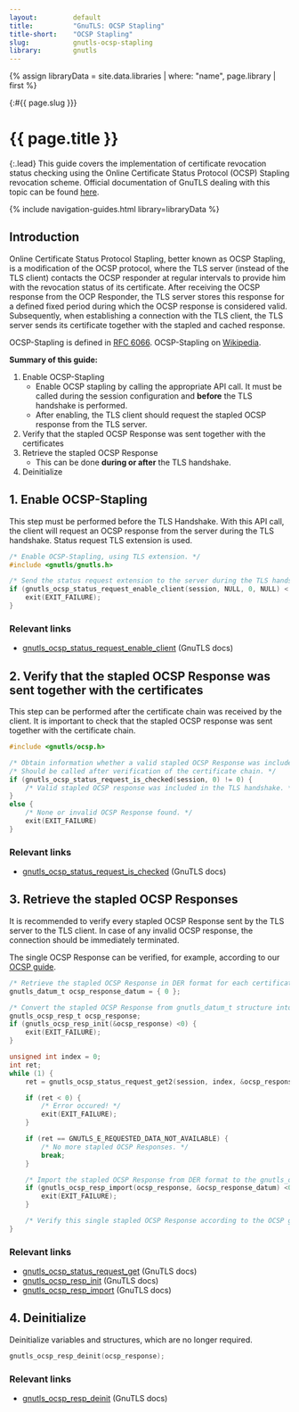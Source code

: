 ```yaml
---
layout:         default
title:          "GnuTLS: OCSP Stapling"
title-short:    "OCSP Stapling"
slug:           gnutls-ocsp-stapling
library:        gnutls
---
```


{% assign libraryData = site.data.libraries | where: "name", page.library | first %}
<div class="section"><div class="container" markdown="1">

{:#{{ page.slug }}}

# {{ page.title }}

{:.lead}
This guide covers the implementation of certificate revocation status checking using the Online Certificate Status Protocol (OCSP) Stapling revocation scheme. Official documentation of GnuTLS dealing with this topic can be found [here](https://www.gnutls.org/manual/gnutls.html#OCSP-stapling).

{% include navigation-guides.html library=libraryData %}

</div></div>
<div class="section"><div class="container" markdown="1">

## Introduction

Online Certificate Status Protocol Stapling, better known as OCSP Stapling, is a modification of the OCSP protocol, where the TLS server (instead of the TLS client) contacts the OCSP responder at regular intervals to provide him with the revocation status of its certificate. After receiving the OCSP response from the OCP Responder, the TLS server stores this response for a defined fixed period during which the OCSP response is considered valid. Subsequently, when establishing a connection with the TLS client, the TLS server sends its certificate together with the stapled and cached response.

OCSP-Stapling is defined in [RFC 6066](https://www.rfc-editor.org/info/rfc6066).
OCSP-Stapling on [Wikipedia](https://en.wikipedia.org/wiki/OCSP_stapling).

**Summary of this guide:**

1. Enable OCSP-Stapling
   - Enable OCSP stapling by calling the appropriate API call. It must be called during the session configuration and **before** the TLS handshake is performed.
   - After enabling, the TLS client should request the stapled OCSP response from the TLS server.
2. Verify that the stapled OCSP Response was sent together with the certificates
3. Retrieve the stapled OCSP Response
   - This can be done **during or after** the TLS handshake.
4. Deinitialize

</div></div>
<div class="section"><div class="container" markdown="1">

## 1. Enable OCSP-Stapling

This step must be performed before the TLS Handshake. With this API call, the client will request an OCSP response from the server during the TLS handshake. Status request TLS extension is used.

```c
/* Enable OCSP-Stapling, using TLS extension. */
#include <gnutls/gnutls.h>

/* Send the status request extension to the server during the TLS handshake. */
if (gnutls_ocsp_status_request_enable_client(session, NULL, 0, NULL) < 0) {
    exit(EXIT_FAILURE);
}
```

### Relevant links

- [gnutls_ocsp_status_request_enable_client](https://www.gnutls.org/manual/gnutls.html#index-gnutls_005focsp_005fstatus_005frequest_005fenable_005fclient) (GnuTLS docs)

</div></div>
<div class="section"><div class="container" markdown="1">

## 2. Verify that the stapled OCSP Response was sent together with the certificates

This step can be performed after the certificate chain was received by the client. It is important to check that the stapled OCSP response was sent together with the certificate chain.

```c
#include <gnutls/ocsp.h>

/* Obtain information whether a valid stapled OCSP Response was included during the TLS handshake. */
/* Should be called after verification of the certificate chain. */
if (gnutls_ocsp_status_request_is_checked(session, 0) != 0) {
    /* Valid stapled OCSP response was included in the TLS handshake. */
}
else {
    /* None or invalid OCSP Response found. */
    exit(EXIT_FAILURE)
}
```

### Relevant links

- [gnutls_ocsp_status_request_is_checked](https://www.gnutls.org/manual/gnutls.html#index-gnutls_005focsp_005fstatus_005frequest_005fis_005fchecked) (GnuTLS docs)

</div></div>
<div class="section"><div class="container" markdown="1">

## 3. Retrieve the stapled OCSP Responses

It is recommended to verify every stapled OCSP Response sent by the TLS server to the TLS client. In case of any invalid OCSP response, the connection should be immediately terminated.

The single OCSP Response can be verified, for example, according to our [OCSP guide](/guides/gnutls-ocsp).

```c
/* Retrieve the stapled OCSP Response in DER format for each certificate from the chain. */
gnutls_datum_t ocsp_response_datum = { 0 };

/* Convert the stapled OCSP Response from gnutls_datum_t structure into gnutls_ocsp_resp_t structure. */
gnutls_ocsp_resp_t ocsp_response;
if (gnutls_ocsp_resp_init(&ocsp_response) <0) {
    exit(EXIT_FAILURE);
}

unsigned int index = 0;
int ret;
while (1) {
    ret = gnutls_ocsp_status_request_get2(session, index, &ocsp_response_datum);

    if (ret < 0) {
        /* Error occured! */
        exit(EXIT_FAILURE);
    }

    if (ret == GNUTLS_E_REQUESTED_DATA_NOT_AVAILABLE) {
        /* No more stapled OCSP Responses. */
        break;
    }

    /* Import the stapled OCSP Response from DER format to the gnutls_ocsp_resp_t structure. */
    if (gnutls_ocsp_resp_import(ocsp_response, &ocsp_response_datum) <0) {
        exit(EXIT_FAILURE);
    }

    /* Verify this single stapled OCSP Response according to the OCSP guide we have covered. */
}
```

### Relevant links

- [gnutls_ocsp_status_request_get](https://www.gnutls.org/manual/gnutls.html#index-gnutls_005focsp_005fstatus_005frequest_005fget) (GnuTLS docs)
- [gnutls_ocsp_resp_init](https://www.gnutls.org/manual/gnutls.html#index-gnutls_005focsp_005fresp_005finit) (GnuTLS docs)
- [gnutls_ocsp_resp_import](https://www.gnutls.org/manual/gnutls.html#index-gnutls_005focsp_005fresp_005fimport) (GnuTLS docs)

</div></div>
<div class="section"><div class="container" markdown="1">

## 4. Deinitialize

Deinitialize variables and structures, which are no longer required.

```c
gnutls_ocsp_resp_deinit(ocsp_response);
```

### Relevant links

- [gnutls_ocsp_resp_deinit](https://www.gnutls.org/manual/gnutls.html#index-gnutls_005focsp_005fresp_005fdeinit) (GnuTLS docs)
